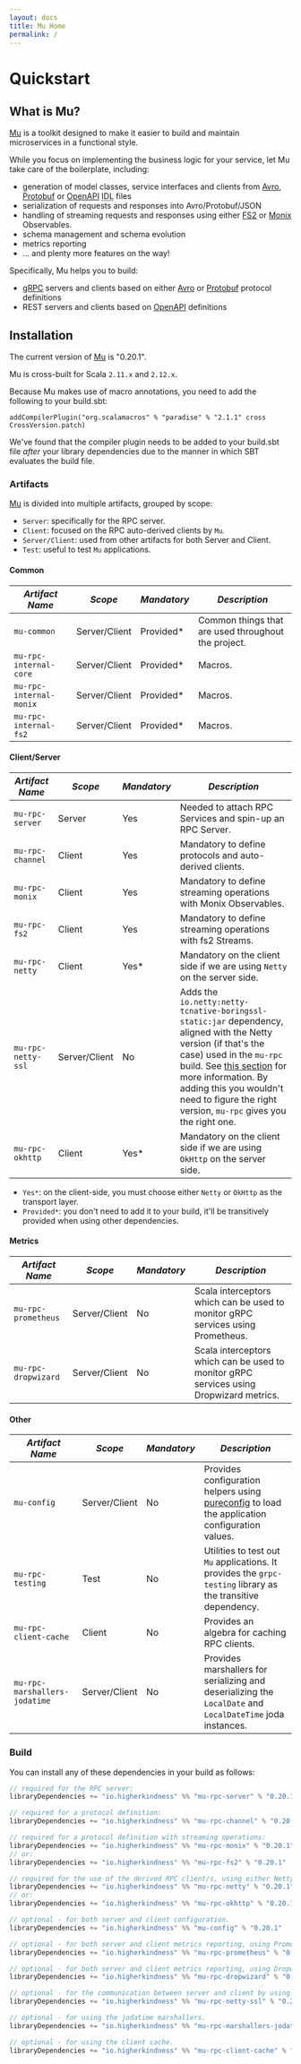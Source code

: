 ```yaml
---
layout: docs
title: Mu Home
permalink: /
---
```


# Quickstart

## What is Mu?

[Mu] is a toolkit designed to make it easier to build and maintain
microservices in a functional style.

While you focus on implementing the business logic for your service, let Mu take
care of the boilerplate, including:

* generation of model classes, service interfaces and clients from [Avro],
  [Protobuf] or [OpenAPI] <abbr title="Interface definition language">IDL</abbr> files
* serialization of requests and responses into Avro/Protobuf/JSON
* handling of streaming requests and responses using either [FS2] or [Monix]
  Observables.
* schema management and schema evolution
* metrics reporting
* ... and plenty more features on the way!

Specifically, Mu helps you to build:

* [gRPC] servers and clients based on either [Avro] or [Protobuf] protocol definitions
* REST servers and clients based on [OpenAPI] definitions

## Installation

[comment]: # (Start Replace)

The current version of [Mu] is "0.20.1".

[comment]: # (End Replace)

Mu is cross-built for Scala `2.11.x` and `2.12.x`.

Because Mu makes use of macro annotations, you need to add the following to your
build.sbt:

```
addCompilerPlugin("org.scalamacros" % "paradise" % "2.1.1" cross CrossVersion.patch)
```

We've found that the compiler plugin needs to be added to your build.sbt file
*after* your library dependencies due to the manner in which SBT evaluates the
build file.

### Artifacts

[Mu] is divided into multiple artifacts, grouped by scope:

* `Server`: specifically for the RPC server.
* `Client`: focused on the RPC auto-derived clients by `Mu`.
* `Server/Client`: used from other artifacts for both Server and Client.
* `Test`: useful to test `Mu` applications.

#### Common

| *Artifact Name*  | *Scope*  | *Mandatory*  | *Description*  |
|---|---|---|---|
| `mu-common`  | Server/Client  | Provided*  | Common things that are used throughout the project.  |
| `mu-rpc-internal-core`  | Server/Client  | Provided*  | Macros.  |
| `mu-rpc-internal-monix`  | Server/Client  | Provided*  | Macros.  |
| `mu-rpc-internal-fs2`  | Server/Client  | Provided*  | Macros.  |

#### Client/Server

| *Artifact Name*  | *Scope*  | *Mandatory*  | *Description*  |
|---|---|---|---|
| `mu-rpc-server`  | Server  | Yes  | Needed to attach RPC Services and spin-up an RPC Server.  |
| `mu-rpc-channel`  | Client  | Yes  | Mandatory to define protocols and auto-derived clients.  |
| `mu-rpc-monix`  | Client  | Yes  | Mandatory to define streaming operations with Monix Observables.  |
| `mu-rpc-fs2`  | Client  | Yes  | Mandatory to define streaming operations with fs2 Streams.  |
| `mu-rpc-netty`  | Client  | Yes*  | Mandatory on the client side if we are using `Netty` on the server side.  |
| `mu-rpc-netty-ssl`  | Server/Client  | No  | Adds the `io.netty:netty-tcnative-boringssl-static:jar` dependency, aligned with the Netty version (if that's the case) used in the `mu-rpc` build. See [this section](https://github.com/grpc/grpc-java/blob/master/SECURITY.md#netty) for more information. By adding this you wouldn't need to figure the right version, `mu-rpc` gives you the right one.  |
| `mu-rpc-okhttp`  | Client  | Yes*  | Mandatory on the client side if we are using `OkHttp` on the server side.  |

* `Yes*`: on the client-side, you must choose either `Netty` or `OkHttp` as the transport layer.
* `Provided*`: you don't need to add it to your build, it'll be transitively provided when using other dependencies.

#### Metrics

| *Artifact Name*   | *Scope*  | *Mandatory*  | *Description*  |
|---|---|---|---|
| `mu-rpc-prometheus`  | Server/Client  | No  | Scala interceptors which can be used to monitor gRPC services using Prometheus.  |
| `mu-rpc-dropwizard`  | Server/Client  | No  | Scala interceptors which can be used to monitor gRPC services using Dropwizard metrics.  |

#### Other

| *Artifact Name*  | *Scope*  | *Mandatory*  | *Description*  |
|---|---|---|---|
| `mu-config`  | Server/Client  | No  | Provides configuration helpers using [pureconfig] to load the application configuration values.  |
| `mu-rpc-testing`  | Test  | No  | Utilities to test out `Mu` applications. It provides the `grpc-testing` library as the transitive dependency.  |
| `mu-rpc-client-cache`  | Client  | No  | Provides an algebra for caching RPC clients.  |
| `mu-rpc-marshallers-jodatime`  | Server/Client  | No  | Provides marshallers for serializing and deserializing the `LocalDate` and `LocalDateTime` joda instances.  |

### Build
You can install any of these dependencies in your build as follows:

[comment]: # (Start Replace)

```scala
// required for the RPC server:
libraryDependencies += "io.higherkindness" %% "mu-rpc-server" % "0.20.1"

// required for a protocol definition:
libraryDependencies += "io.higherkindness" %% "mu-rpc-channel" % "0.20.1"

// required for a protocol definition with streaming operations:
libraryDependencies += "io.higherkindness" %% "mu-rpc-monix" % "0.20.1"
// or:
libraryDependencies += "io.higherkindness" %% "mu-rpc-fs2" % "0.20.1"

// required for the use of the derived RPC client/s, using either Netty or OkHttp as transport layer:
libraryDependencies += "io.higherkindness" %% "mu-rpc-netty" % "0.20.1"
// or:
libraryDependencies += "io.higherkindness" %% "mu-rpc-okhttp" % "0.20.1"

// optional - for both server and client configuration.
libraryDependencies += "io.higherkindness" %% "mu-config" % "0.20.1"

// optional - for both server and client metrics reporting, using Prometheus.
libraryDependencies += "io.higherkindness" %% "mu-rpc-prometheus" % "0.20.1"

// optional - for both server and client metrics reporting, using Dropwizard.
libraryDependencies += "io.higherkindness" %% "mu-rpc-dropwizard" % "0.20.1"

// optional - for the communication between server and client by using SSL/TLS.
libraryDependencies += "io.higherkindness" %% "mu-rpc-netty-ssl" % "0.20.1"

// optional - for using the jodatime marshallers.
libraryDependencies += "io.higherkindness" %% "mu-rpc-marshallers-jodatime" % "0.20.1"

// optional - for using the client cache.
libraryDependencies += "io.higherkindness" %% "mu-rpc-client-cache" % "0.20.1"
```

[comment]: # (End Replace)

[Avro]: https://avro.apache.org/
[FS2]: https://github.com/functional-streams-for-scala/fs2
[gRPC]: https://grpc.io/
[Monix]: https://monix.io/
[Mu]: https://github.com/higherkindness/mu-scala
[OpenAPI]: https://swagger.io/docs/specification/about/
[Protobuf]: https://developers.google.com/protocol-buffers
[pureconfig]: https://github.com/pureconfig/pureconfig
